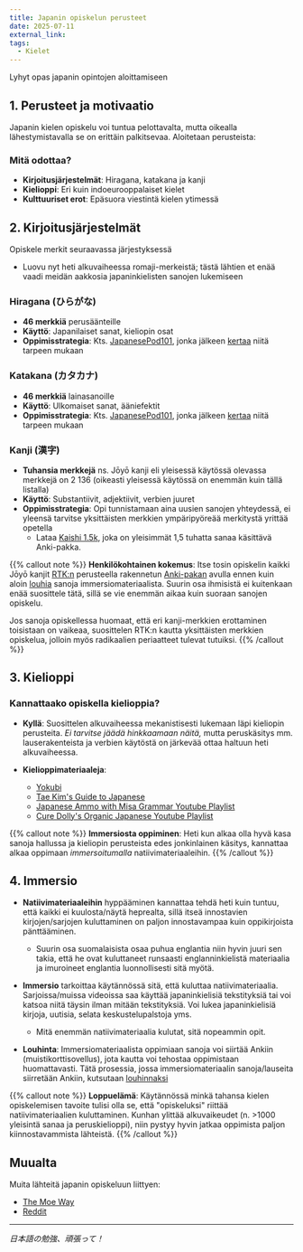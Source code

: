 ```yaml
---
title: Japanin opiskelun perusteet
date: 2025-07-11
external_link: 
tags:
  - Kielet
---
```


Lyhyt opas japanin opintojen aloittamiseen

<!--more-->

## 1. Perusteet ja motivaatio
Japanin kielen opiskelu voi tuntua pelottavalta, mutta oikealla lähestymistavalla se on erittäin palkitsevaa. Aloitetaan perusteista:

### Mitä odottaa?
- **Kirjoitusjärjestelmät**: Hiragana, katakana ja kanji
- **Kielioppi**: Eri kuin indoeurooppalaiset kielet
- **Kulttuuriset erot**: Epäsuora viestintä kielen ytimessä

## 2. Kirjoitusjärjestelmät

Opiskele merkit seuraavassa järjestyksessä 

- Luovu nyt heti alkuvaiheessa romaji-merkeistä; tästä lähtien et enää vaadi meidän aakkosia japaninkielisten sanojen lukemiseen 

### Hiragana (ひらがな)
- **46 merkkiä** perusäänteille
- **Käyttö**: Japanilaiset sanat, kieliopin osat
- **Oppimisstrategia**: Kts. [JapanesePod101](https://youtu.be/6p9Il_j0zjc?si=z3-7K9JqVZS3A-5J), jonka jälkeen [kertaa](https://realkana.com/hiragana) niitä tarpeen mukaan

### Katakana (カタカナ)
- **46 merkkiä** lainasanoille
- **Käyttö**: Ulkomaiset sanat, ääniefektit
- **Oppimisstrategia**: Kts. [JapanesePod101](https://youtu.be/s6DKRgtVLGA?si=ZFI4TJ2DyECSBWj4), jonka jälkeen [kertaa](https://realkana.com/katakana) niitä tarpeen mukaan

### Kanji (漢字)
- **Tuhansia merkkejä** ns. Jōyō kanji eli yleisessä käytössä olevassa merkkejä on 2 136 (oikeasti yleisessä käytössä on enemmän kuin tällä listalla)
- **Käyttö**: Substantiivit, adjektiivit, verbien juuret
- **Oppimisstrategia**: Opi tunnistamaan aina uusien sanojen yhteydessä, ei yleensä tarvitse yksittäisten merkkien ympäripyöreää merkitystä yrittää opetella 
    - Lataa [Kaishi 1.5k](https://ankiweb.net/shared/info/1196762551), joka on yleisimmät 1,5 tuhatta sanaa käsittävä Anki-pakka. 

{{% callout note %}}
**Henkilökohtainen kokemus**: Itse tosin opiskelin kaikki Jōyō kanjit [RTK:n](https://en.wikipedia.org/wiki/Remembering_the_Kanji) perusteella rakennetun [Anki-pakan](https://ankiweb.net/shared/info/2009196675) avulla ennen kuin aloin [louhia](https://louhinta.netlify.app/) sanoja immersiomateriaalista. Suurin osa ihmisistä ei kuitenkaan enää suosittele tätä, sillä se vie enemmän aikaa kuin suoraan sanojen opiskelu.

Jos sanoja opiskellessa huomaat, että eri kanji-merkkien erottaminen toisistaan on vaikeaa, suosittelen RTK:n kautta yksittäisten merkkien opiskelua, jolloin myös radikaalien periaatteet tulevat tutuiksi.
{{% /callout %}} 

## 3. Kielioppi 

### Kannattaako opiskella kielioppia? 

- **Kyllä**: Suosittelen alkuvaiheessa mekanistisesti lukemaan läpi kieliopin perusteita. *Ei tarvitse jäädä hinkkaamaan näitä,* mutta peruskäsitys mm. lauserakenteista ja verbien käytöstä on järkevää ottaa haltuun heti alkuvaiheessa. 

- **Kielioppimateriaaleja**: 

    - [Yokubi](https://yoku.bi/)
    - [Tae Kim's Guide to Japanese](https://guidetojapanese.org/learn/grammar)
    - [Japanese Ammo with Misa Grammar Youtube Playlist](https://youtube.com/playlist?list=PLd5-Wp_4tLqYZxS5j3g6kbeOfVXlTkr3N&si=bxfHxpCnpoeaQQqj)
    - [Cure Dolly's Organic Japanese Youtube Playlist](https://youtube.com/playlist?list=PLg9uYxuZf8x_A-vcqqyOFZu06WlhnypWj&si=5commNtP4rE6k_jt)

{{% callout note %}}
**Immersiosta oppiminen**: Heti kun alkaa olla hyvä kasa sanoja hallussa ja kieliopin perusteista edes jonkinlainen käsitys, kannattaa alkaa oppimaan *immersoitumalla* natiivimateriaaleihin.
{{% /callout %}} 


## 4. Immersio

- **Natiivimateriaaleihin** hyppääminen kannattaa tehdä heti kuin tuntuu, että kaikki ei kuulosta/näytä heprealta, sillä itseä innostavien kirjojen/sarjojen kuluttaminen on paljon innostavampaa kuin oppikirjoista pänttääminen. 

    - Suurin osa suomalaisista osaa puhua englantia niin hyvin juuri sen takia, että he ovat kuluttaneet runsaasti englanninkielistä materiaalia ja imuroineet englantia luonnollisesti sitä myötä. 

- **Immersio** tarkoittaa käytännössä sitä, että kuluttaa natiivimateriaalia. Sarjoissa/muissa videoissa saa käyttää japaninkielisiä tekstityksiä tai voi katsoa niitä täysin ilman mitään tekstityksiä. Voi lukea japaninkielisiä kirjoja, uutisia, selata keskustelupalstoja yms. 

    - Mitä enemmän natiivimateriaalia kulutat, sitä nopeammin opit. 

- **Louhinta**: Immersiomateriaalista oppimiaan sanoja voi siirtää Ankiin (muistikorttisovellus), jota kautta voi tehostaa oppimistaan huomattavasti. Tätä prosessia, jossa immersiomateriaalin sanoja/lauseita siirretään Ankiin, kutsutaan [louhinnaksi](https://louhinta.netlify.app/)

{{% callout note %}}
**Loppuelämä**: Käytännössä minkä tahansa kielen opiskelemisen tavoite tulisi olla se, että "opiskeluksi" riittää natiivimateriaalien kuluttaminen. Kunhan ylittää alkuvaikeudet (n. >1000 yleisintä sanaa ja peruskielioppi), niin pystyy hyvin jatkaa oppimista paljon kiinnostavammista lähteistä.
{{% /callout %}} 

## Muualta

Muita lähteitä japanin opiskeluun liittyen: 

- [The Moe Way](https://learnjapanese.moe/)
- [Reddit](https://www.reddit.com/r/LearnJapanese/wiki/index/startersguide/)

---

*日本語の勉強、頑張って！*

